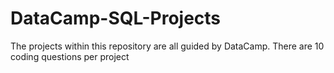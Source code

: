 # DataCamp-SQL-Projects
The projects within this repository are all guided by DataCamp. 
There are 10 coding questions per project
